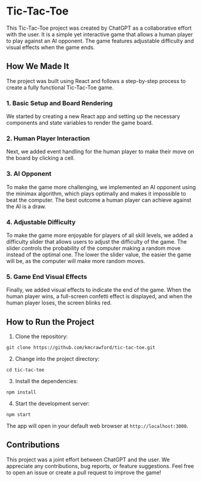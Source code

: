 # Tic-Tac-Toe

This Tic-Tac-Toe project was created by ChatGPT as a collaborative effort with the user. It is a simple yet interactive game that allows a human player to play against an AI opponent. The game features adjustable difficulty and visual effects when the game ends.

## How We Made It

The project was built using React and follows a step-by-step process to create a fully functional Tic-Tac-Toe game.

### 1. Basic Setup and Board Rendering

We started by creating a new React app and setting up the necessary components and state variables to render the game board.

### 2. Human Player Interaction

Next, we added event handling for the human player to make their move on the board by clicking a cell.

### 3. AI Opponent

To make the game more challenging, we implemented an AI opponent using the minimax algorithm, which plays optimally and makes it impossible to beat the computer. The best outcome a human player can achieve against the AI is a draw.

### 4. Adjustable Difficulty

To make the game more enjoyable for players of all skill levels, we added a difficulty slider that allows users to adjust the difficulty of the game. The slider controls the probability of the computer making a random move instead of the optimal one. The lower the slider value, the easier the game will be, as the computer will make more random moves.

### 5. Game End Visual Effects

Finally, we added visual effects to indicate the end of the game. When the human player wins, a full-screen confetti effect is displayed, and when the human player loses, the screen blinks red.

## How to Run the Project

1. Clone the repository:
```
git clone https://github.com/kmcrawford/tic-tac-toe.git
```
2. Change into the project directory:
```
cd tic-tac-toe
```
3. Install the dependencies:
```
npm install
```
4. Start the development server:
```
npm start
``` 

The app will open in your default web browser at `http://localhost:3000`.

## Contributions

This project was a joint effort between ChatGPT and the user. We appreciate any contributions, bug reports, or feature suggestions. Feel free to open an issue or create a pull request to improve the game!
